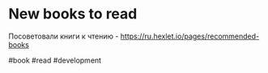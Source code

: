 # New books to read

Посоветовали книги к чтению - https://ru.hexlet.io/pages/recommended-books

#book #read #development